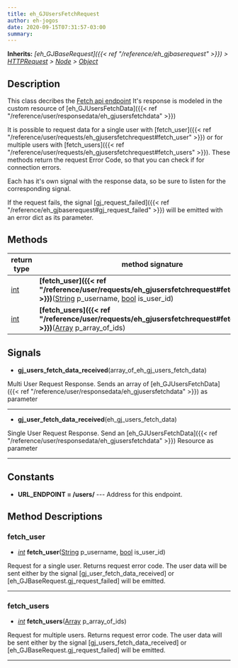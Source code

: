 ```yaml
---  
title: eh_GJUsersFetchRequest  
author: eh-jogos  
date: 2020-09-15T07:31:57-03:00  
summary:   
---  
```

**Inherits:** _[eh_GJBaseRequest]({{< ref "/reference/eh_gjbaserequest" >}}) > [HTTPRequest](https://docs.godotengine.org/en/stable/classes/class_httprequest.html) > [Node](https://docs.godotengine.org/en/stable/classes/class_node.html) > [Object](https://docs.godotengine.org/en/stable/classes/class_object.html)_  
## Description  
 This class decribes the [Fetch api endpoint](https://gamejolt.com/game-api/doc/users/fetch)
 It's response is modeled in the custom resource of [eh_GJUsersFetchData]({{< ref "/reference/user/responsedata/eh_gjusersfetchdata" >}})

 It is possible to request data for a single user with [fetch_user]({{< ref "/reference/user/requests/eh_gjusersfetchrequest#fetch_user" >}}) or for multiple users with
 [fetch_users]({{< ref "/reference/user/requests/eh_gjusersfetchrequest#fetch_users" >}}). These methods return the request Error Code, so that you can check
 if for connection errors.

 Each has it's own signal with the response data, so be sure to listen for the corresponding 
 signal.

 If the request fails, the signal [gj_request_failed]({{< ref "/reference/eh_gjbaserequest#gj_request_failed" >}}) will be emitted with an 
 error dict as its parameter.
  
  
## Methods 
  
| return type | method signature |  
| ----------- | ---------------- |  
| [int](https://docs.godotengine.org/en/stable/classes/class_int.html) | **[fetch_user]({{< ref "/reference/user/requests/eh_gjusersfetchrequest#fetch_user" >}})**([String](https://docs.godotengine.org/en/stable/classes/class_string.html) p_username, [bool](https://docs.godotengine.org/en/stable/classes/class_bool.html) is_user_id) |  
| [int](https://docs.godotengine.org/en/stable/classes/class_int.html) | **[fetch_users]({{< ref "/reference/user/requests/eh_gjusersfetchrequest#fetch_users" >}})**([Array](https://docs.godotengine.org/en/stable/classes/class_array.html) p_array_of_ids) |  
  
## Signals  
  
- **gj_users_fetch_data_received**(array_of_eh_gj_users_fetch_data) 
  
 Multi User Request Response. Sends an array of [eh_GJUsersFetchData]({{< ref "/reference/user/responsedata/eh_gjusersfetchdata" >}}) as parameter
  
---------
- **gj_user_fetch_data_received**(eh_gj_users_fetch_data) 
  
 Single User Request Response. Send an [eh_GJUsersFetchData]({{< ref "/reference/user/responsedata/eh_gjusersfetchdata" >}}) Resource as parameter
  
---------
  
## Constants  
  
- **URL_ENDPOINT = /users/** --- Address for this endpoint. 
## Method Descriptions  
  
### fetch_user 
- _[int](https://docs.godotengine.org/en/stable/classes/class_int.html)_ **fetch_user**([String](https://docs.godotengine.org/en/stable/classes/class_string.html) p_username, [bool](https://docs.godotengine.org/en/stable/classes/class_bool.html) is_user_id) 
  
 Request for a single user. Returns request error code. The user data will be sent either by
 the signal [gj_user_fetch_data_received] or [eh_GJBaseRequest.gj_request_failed] will be emitted.
  
---------
### fetch_users 
- _[int](https://docs.godotengine.org/en/stable/classes/class_int.html)_ **fetch_users**([Array](https://docs.godotengine.org/en/stable/classes/class_array.html) p_array_of_ids) 
  
 Request for multiple users. Returns request error code. The user data will be sent either by
 the signal [gj_users_fetch_data_received] or [eh_GJBaseRequest.gj_request_failed] will be emitted.
  
---------
